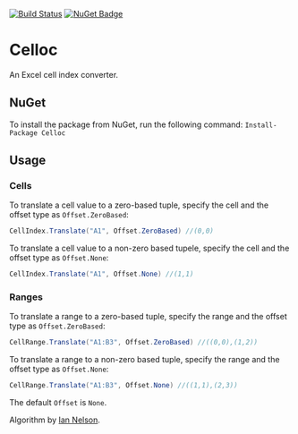 [![Build Status](https://travis-ci.org/sduplooy/Celloc.svg?branch=master)](https://travis-ci.org/sduplooy/Celloc)
[![NuGet Badge](https://buildstats.info/nuget/Celloc)](https://www.nuget.org/packages/Celloc/)

# Celloc
An Excel cell index converter.

## NuGet
To install the package from NuGet, run the following command:
`Install-Package Celloc`

## Usage

### Cells
To translate a cell value to a zero-based tuple, specify the cell and the offset type as `Offset.ZeroBased`:

```C#
CellIndex.Translate("A1", Offset.ZeroBased) //(0,0)
```

To translate a cell value to a non-zero based tupele, specify the cell and the offset type as `Offset.None`: 

```C#
CellIndex.Translate("A1", Offset.None) //(1,1)
```

### Ranges
To translate a range to a zero-based tuple, specify the range and the offset type as `Offset.ZeroBased`:

```C#
CellRange.Translate("A1:B3", Offset.ZeroBased) //((0,0),(1,2))
```

To translate a range to a non-zero based tuple, specify the range and the offset type as `Offset.None`: 

```C#
CellRange.Translate("A1:B3", Offset.None) //((1,1),(2,3))
```

The default `Offset` is `None`.

Algorithm by [Ian Nelson](https://stackoverflow.com/a/667902/31770).
